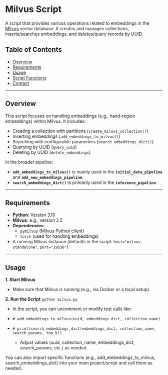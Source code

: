 # Milvus Script

A script that provides various operations related to embeddings in the [Milvus](https://milvus.io/) vector database. It creates and manages collections, inserts/searches embeddings, and deletes/query records by UUID.

## Table of Contents

- [Overview](#overview)
- [Requirements](#requirements)
- [Usage](#usage)
- [Script Functions](#script-functions)
- [Contact](#contact)

---

## Overview

This script focuses on handling embeddings (e.g., hand-region embeddings) within Milvus. It includes:

- Creating a collection with partitions (`create_miluvs_collection()`)
- Inserting embeddings (`add_embeddings_to_milvus()`)
- Searching with configurable parameters (`search_embeddings_dict()`)
- Querying  by UUID (`query_uuid`)
- Deleting by UUID (`delete_embeddings`)

In the broader pipeline:
- **`add_embeddings_to_milvus()`** is mainly used in the **`initial_data_pipeline`** and **`add_new_embeddings_pipeline`**.  
- **`search_embeddings_dict()`** is primarily used in the **`inference_pipeline`**.

---

## Requirements

- **Python**: Version 3.10
- **Milvus**: e.g., version 2.5
- **Dependencies**:
  - `pymilvus` (Milvus Python client)
  - `torch` (used for handling embeddings)
- A running Milvus instance (defaults in the script: `host="milvus-standalone"`, `port="19530"`)

---

## Usage
**1. Start Milvus**
- Make sure that Milvus is running (e.g., via Docker or a local setup).

**2. Run the Script**
`python milvus.py`
- In the script, you can uncomment or modify test calls like:

- `# add_embeddings_to_milvus(uuid, embeddings_dict, collection_name)`
- `# print(search_embeddings_dict(embeddings_dict, collection_name, search_params, top_k))`
    - Adjust values (uuid, collection_name, embeddings_dict, search_params, etc.) as needed.

You can also import specific functions (e.g., add_embeddings_to_milvus, search_embeddings_dict) into your main project/script and call them as needed.
